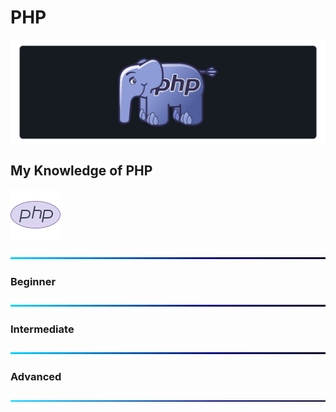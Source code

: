 # PHP

<a href="#"><img src="https://github.com/fismael21/fismael21/blob/main/img/background_2/Background_Pack_2_8.png" alt="php" align="center"/></a>

## My Knowledge of PHP

<a href="https://nodejs.org/en" target="_blank"><img src="https://github.com/fismael21/fismael21/blob/main/img/php.svg" alt="php" width="80" height="80"/></a>

![BackGround](https://github.com/fismael21/fismael21/blob/main/img/Line.png)

### Beginner

![BackGround](https://github.com/fismael21/fismael21/blob/main/img/Line.png)

### Intermediate

![BackGround](https://github.com/fismael21/fismael21/blob/main/img/Line.png)

### Advanced

![BackGround](https://github.com/fismael21/fismael21/blob/main/img/Line.png)

